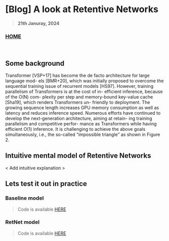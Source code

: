 # [Blog] A look at Retentive Networks

> **21th Januray, 2024**

### [HOME](../index.md)

&nbsp;

## Some background
Transformer [VSP+17] has become the de facto architecture for large language mod- els [BMR+20], which was initially proposed to overcome the sequential training issue of recurrent models [HS97]. However, training parallelism of Transformers is at the cost of in- efficient inference, because of the O(N) com- plexity per step and memory-bound key-value cache [Sha19], which renders Transformers un- friendly to deployment. The growing sequence length increases GPU memory consumption as well as latency and reduces inference speed.
Numerous efforts have continued to develop the next-generation architecture, aiming at retain- ing training parallelism and competitive perfor- mance as Transformers while having efficient O(1) inference. It is challenging to achieve the above goals simultaneously, i.e., the so-called
“impossible triangle” as shown in Figure 2.

## Intuitive mental model of Retentive Networks

< Add intuitive explanation >

## Lets test it out in practice

### Baseline model
> Code is available [HERE]()

### RetNet model
> Code is available [HERE]()
